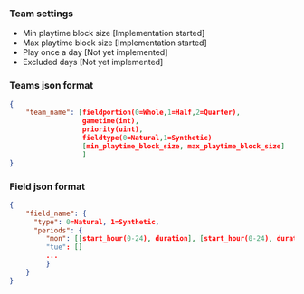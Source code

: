### Team settings
- Min playtime block size [Implementation started]
- Max playtime block size [Implementation started]
- Play once a day [Not yet implemented]
- Excluded days [Not yet implemented]

### Teams json format

```json
{
	"team_name": [fieldportion(0=Whole,1=Half,2=Quarter), 
		          gametime(int), 
				  priority(uint), 
				  fieldtype(0=Natural,1=Synthetic)
				  [min_playtime_block_size, max_playtime_block_size] 
				  ]
}
```

### Field json format

```json
{
	"field_name": {
	  "type": 0=Natural, 1=Synthetic,
	  "periods": {
		 "mon": [[start_hour(0-24), duration], [start_hour(0-24), duration]]
		 "tue": []
		 ...
		 }
	}
}
```
